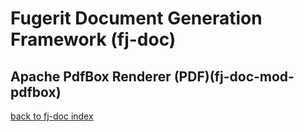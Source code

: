 # Fugerit Document Generation Framework (fj-doc)

## Apache PdfBox Renderer (PDF)(fj-doc-mod-pdfbox)

[back to fj-doc index](../README.md)  
